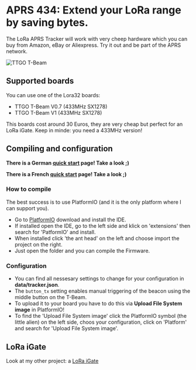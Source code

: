 # APRS 434: Extend your LoRa range by saving bytes.
The LoRa APRS Tracker will work with very cheep hardware which you can buy from Amazon, eBay or Aliexpress.
Try it out and be part of the APRS network.

![TTGO T-Beam](pics/Tracker.png)


## Supported boards
You can use one of the Lora32 boards:

- TTGO T-Beam V0.7 (433MHz SX1278)
- TTGO T-Beam V1 (433MHz SX1278)

This boards cost around 30 Euros, they are very cheap but perfect for an LoRa iGate.
Keep in minde: you need a 433MHz version!


## Compiling and configuration

**There is a German [quick start](https://www.lora-aprs.info/docs/LoRa_APRS_iGate/quick-start-guide/) page! Take a look ;)**

**There is a French [quick start](http://www.f5kmy.fr/spip.php?article509) page! Take a look ;)**

### How to compile

The best success is to use PlatformIO (and it is the only platform where I can support you). 

- Go to [PlatformIO](https://platformio.org/) download and install the IDE. 
- If installed open the IDE, go to the left side and klick on 'extensions' then search for 'PatformIO' and install.
- When installed click 'the ant head' on the left and choose import the project on the right.
- Just open the folder and you can compile the Firmware.


### Configuration
- You can find all nessesary settings to change for your configuration in **data/tracker.json**.
- The `button_tx` setting enables manual triggering of the beacon using the middle button on the T-Beam.
- To upload it to your board you have to do this via **Upload File System image** in PlatformIO!
- To find the 'Upload File System image' click the PlatformIO symbol (the little alien) on the left side, choos your configuration, click on 'Platform' and search for 'Upload File System image'.


## LoRa iGate
Look at my other project: a [LoRa iGate](https://github.com/peterus/LoRa_APRS_iGate)
